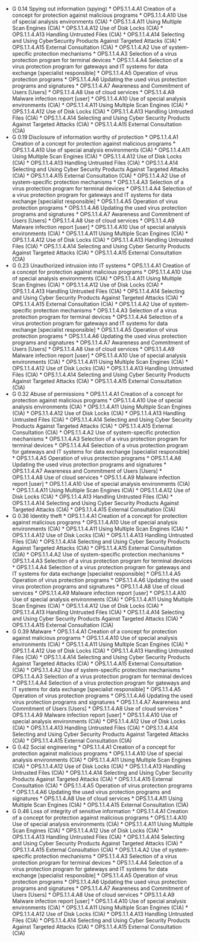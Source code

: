* G 0.14 Spying out information (spying)
         * OPS.1.1.4.A1 Creation of a concept for protection against malicious programs
         * OPS.1.1.4.A10 Use of special analysis environments (CIA)
         * OPS.1.1.4.A11 Using Multiple Scan Engines (CIA)
         * OPS.1.1.4.A12 Use of Disk Locks (CIA)
         * OPS.1.1.4.A13 Handling Untrusted Files (CIA)
         * OPS.1.1.4.A14 Selecting and Using Cyber ​​Security Products Against Targeted Attacks (CIA)
         * OPS.1.1.4.A15 External Consultation (CIA)
         * OPS.1.1.4.A2 Use of system-specific protection mechanisms
         * OPS.1.1.4.A3 Selection of a virus protection program for terminal devices
         * OPS.1.1.4.A4 Selection of a virus protection program for gateways and IT systems for data exchange [specialist responsible]
         * OPS.1.1.4.A5 Operation of virus protection programs
         * OPS.1.1.4.A6 Updating the used virus protection programs and signatures
         * OPS.1.1.4.A7 Awareness and Commitment of Users [Users]
         * OPS.1.1.4.A8 Use of cloud services
         * OPS.1.1.4.A9 Malware infection report [user]
         * OPS.1.1.4.A10 Use of special analysis environments (CIA)
         * OPS.1.1.4.A11 Using Multiple Scan Engines (CIA)
         * OPS.1.1.4.A12 Use of Disk Locks (CIA)
         * OPS.1.1.4.A13 Handling Untrusted Files (CIA)
         * OPS.1.1.4.A14 Selecting and Using Cyber ​​Security Products Against Targeted Attacks (CIA)
         * OPS.1.1.4.A15 External Consultation (CIA)
* G 0.19 Disclosure of information worthy of protection
         * OPS.1.1.4.A1 Creation of a concept for protection against malicious programs
         * OPS.1.1.4.A10 Use of special analysis environments (CIA)
         * OPS.1.1.4.A11 Using Multiple Scan Engines (CIA)
         * OPS.1.1.4.A12 Use of Disk Locks (CIA)
         * OPS.1.1.4.A13 Handling Untrusted Files (CIA)
         * OPS.1.1.4.A14 Selecting and Using Cyber ​​Security Products Against Targeted Attacks (CIA)
         * OPS.1.1.4.A15 External Consultation (CIA)
         * OPS.1.1.4.A2 Use of system-specific protection mechanisms
         * OPS.1.1.4.A3 Selection of a virus protection program for terminal devices
         * OPS.1.1.4.A4 Selection of a virus protection program for gateways and IT systems for data exchange [specialist responsible]
         * OPS.1.1.4.A5 Operation of virus protection programs
         * OPS.1.1.4.A6 Updating the used virus protection programs and signatures
         * OPS.1.1.4.A7 Awareness and Commitment of Users [Users]
         * OPS.1.1.4.A8 Use of cloud services
         * OPS.1.1.4.A9 Malware infection report [user]
         * OPS.1.1.4.A10 Use of special analysis environments (CIA)
         * OPS.1.1.4.A11 Using Multiple Scan Engines (CIA)
         * OPS.1.1.4.A12 Use of Disk Locks (CIA)
         * OPS.1.1.4.A13 Handling Untrusted Files (CIA)
         * OPS.1.1.4.A14 Selecting and Using Cyber ​​Security Products Against Targeted Attacks (CIA)
         * OPS.1.1.4.A15 External Consultation (CIA)
* G 0.23 Unauthorized intrusion into IT systems
         * OPS.1.1.4.A1 Creation of a concept for protection against malicious programs
         * OPS.1.1.4.A10 Use of special analysis environments (CIA)
         * OPS.1.1.4.A11 Using Multiple Scan Engines (CIA)
         * OPS.1.1.4.A12 Use of Disk Locks (CIA)
         * OPS.1.1.4.A13 Handling Untrusted Files (CIA)
         * OPS.1.1.4.A14 Selecting and Using Cyber ​​Security Products Against Targeted Attacks (CIA)
         * OPS.1.1.4.A15 External Consultation (CIA)
         * OPS.1.1.4.A2 Use of system-specific protection mechanisms
         * OPS.1.1.4.A3 Selection of a virus protection program for terminal devices
         * OPS.1.1.4.A4 Selection of a virus protection program for gateways and IT systems for data exchange [specialist responsible]
         * OPS.1.1.4.A5 Operation of virus protection programs
         * OPS.1.1.4.A6 Updating the used virus protection programs and signatures
         * OPS.1.1.4.A7 Awareness and Commitment of Users [Users]
         * OPS.1.1.4.A8 Use of cloud services
         * OPS.1.1.4.A9 Malware infection report [user]
         * OPS.1.1.4.A10 Use of special analysis environments (CIA)
         * OPS.1.1.4.A11 Using Multiple Scan Engines (CIA)
         * OPS.1.1.4.A12 Use of Disk Locks (CIA)
         * OPS.1.1.4.A13 Handling Untrusted Files (CIA)
         * OPS.1.1.4.A14 Selecting and Using Cyber ​​Security Products Against Targeted Attacks (CIA)
         * OPS.1.1.4.A15 External Consultation (CIA)
* G 0.32 Abuse of permissions
         * OPS.1.1.4.A1 Creation of a concept for protection against malicious programs
         * OPS.1.1.4.A10 Use of special analysis environments (CIA)
         * OPS.1.1.4.A11 Using Multiple Scan Engines (CIA)
         * OPS.1.1.4.A12 Use of Disk Locks (CIA)
         * OPS.1.1.4.A13 Handling Untrusted Files (CIA)
         * OPS.1.1.4.A14 Selecting and Using Cyber ​​Security Products Against Targeted Attacks (CIA)
         * OPS.1.1.4.A15 External Consultation (CIA)
         * OPS.1.1.4.A2 Use of system-specific protection mechanisms
         * OPS.1.1.4.A3 Selection of a virus protection program for terminal devices
         * OPS.1.1.4.A4 Selection of a virus protection program for gateways and IT systems for data exchange [specialist responsible]
         * OPS.1.1.4.A5 Operation of virus protection programs
         * OPS.1.1.4.A6 Updating the used virus protection programs and signatures
         * OPS.1.1.4.A7 Awareness and Commitment of Users [Users]
         * OPS.1.1.4.A8 Use of cloud services
         * OPS.1.1.4.A9 Malware infection report [user]
         * OPS.1.1.4.A10 Use of special analysis environments (CIA)
         * OPS.1.1.4.A11 Using Multiple Scan Engines (CIA)
         * OPS.1.1.4.A12 Use of Disk Locks (CIA)
         * OPS.1.1.4.A13 Handling Untrusted Files (CIA)
         * OPS.1.1.4.A14 Selecting and Using Cyber ​​Security Products Against Targeted Attacks (CIA)
         * OPS.1.1.4.A15 External Consultation (CIA)
* G 0.36 Identity theft
         * OPS.1.1.4.A1 Creation of a concept for protection against malicious programs
         * OPS.1.1.4.A10 Use of special analysis environments (CIA)
         * OPS.1.1.4.A11 Using Multiple Scan Engines (CIA)
         * OPS.1.1.4.A12 Use of Disk Locks (CIA)
         * OPS.1.1.4.A13 Handling Untrusted Files (CIA)
         * OPS.1.1.4.A14 Selecting and Using Cyber ​​Security Products Against Targeted Attacks (CIA)
         * OPS.1.1.4.A15 External Consultation (CIA)
         * OPS.1.1.4.A2 Use of system-specific protection mechanisms
         * OPS.1.1.4.A3 Selection of a virus protection program for terminal devices
         * OPS.1.1.4.A4 Selection of a virus protection program for gateways and IT systems for data exchange [specialist responsible]
         * OPS.1.1.4.A5 Operation of virus protection programs
         * OPS.1.1.4.A6 Updating the used virus protection programs and signatures
         * OPS.1.1.4.A8 Use of cloud services
         * OPS.1.1.4.A9 Malware infection report [user]
         * OPS.1.1.4.A10 Use of special analysis environments (CIA)
         * OPS.1.1.4.A11 Using Multiple Scan Engines (CIA)
         * OPS.1.1.4.A12 Use of Disk Locks (CIA)
         * OPS.1.1.4.A13 Handling Untrusted Files (CIA)
         * OPS.1.1.4.A14 Selecting and Using Cyber ​​Security Products Against Targeted Attacks (CIA)
         * OPS.1.1.4.A15 External Consultation (CIA)
* G 0.39 Malware
         * OPS.1.1.4.A1 Creation of a concept for protection against malicious programs
         * OPS.1.1.4.A10 Use of special analysis environments (CIA)
         * OPS.1.1.4.A11 Using Multiple Scan Engines (CIA)
         * OPS.1.1.4.A12 Use of Disk Locks (CIA)
         * OPS.1.1.4.A13 Handling Untrusted Files (CIA)
         * OPS.1.1.4.A14 Selecting and Using Cyber ​​Security Products Against Targeted Attacks (CIA)
         * OPS.1.1.4.A15 External Consultation (CIA)
         * OPS.1.1.4.A2 Use of system-specific protection mechanisms
         * OPS.1.1.4.A3 Selection of a virus protection program for terminal devices
         * OPS.1.1.4.A4 Selection of a virus protection program for gateways and IT systems for data exchange [specialist responsible]
         * OPS.1.1.4.A5 Operation of virus protection programs
         * OPS.1.1.4.A6 Updating the used virus protection programs and signatures
         * OPS.1.1.4.A7 Awareness and Commitment of Users [Users]
         * OPS.1.1.4.A8 Use of cloud services
         * OPS.1.1.4.A9 Malware infection report [user]
         * OPS.1.1.4.A10 Use of special analysis environments (CIA)
         * OPS.1.1.4.A12 Use of Disk Locks (CIA)
         * OPS.1.1.4.A13 Handling Untrusted Files (CIA)
         * OPS.1.1.4.A14 Selecting and Using Cyber ​​Security Products Against Targeted Attacks (CIA)
         * OPS.1.1.4.A15 External Consultation (CIA)
* G 0.42 Social engineering
         * OPS.1.1.4.A1 Creation of a concept for protection against malicious programs
         * OPS.1.1.4.A10 Use of special analysis environments (CIA)
         * OPS.1.1.4.A11 Using Multiple Scan Engines (CIA)
         * OPS.1.1.4.A12 Use of Disk Locks (CIA)
         * OPS.1.1.4.A13 Handling Untrusted Files (CIA)
         * OPS.1.1.4.A14 Selecting and Using Cyber ​​Security Products Against Targeted Attacks (CIA)
         * OPS.1.1.4.A15 External Consultation (CIA)
         * OPS.1.1.4.A5 Operation of virus protection programs
         * OPS.1.1.4.A6 Updating the used virus protection programs and signatures
         * OPS.1.1.4.A8 Use of cloud services
         * OPS.1.1.4.A11 Using Multiple Scan Engines (CIA)
         * OPS.1.1.4.A15 External Consultation (CIA)
* G 0.46 Loss of integrity of sensitive information
         * OPS.1.1.4.A1 Creation of a concept for protection against malicious programs
         * OPS.1.1.4.A10 Use of special analysis environments (CIA)
         * OPS.1.1.4.A11 Using Multiple Scan Engines (CIA)
         * OPS.1.1.4.A12 Use of Disk Locks (CIA)
         * OPS.1.1.4.A13 Handling Untrusted Files (CIA)
         * OPS.1.1.4.A14 Selecting and Using Cyber ​​Security Products Against Targeted Attacks (CIA)
         * OPS.1.1.4.A15 External Consultation (CIA)
         * OPS.1.1.4.A2 Use of system-specific protection mechanisms
         * OPS.1.1.4.A3 Selection of a virus protection program for terminal devices
         * OPS.1.1.4.A4 Selection of a virus protection program for gateways and IT systems for data exchange [specialist responsible]
         * OPS.1.1.4.A5 Operation of virus protection programs
         * OPS.1.1.4.A6 Updating the used virus protection programs and signatures
         * OPS.1.1.4.A7 Awareness and Commitment of Users [Users]
         * OPS.1.1.4.A8 Use of cloud services
         * OPS.1.1.4.A9 Malware infection report [user]
         * OPS.1.1.4.A10 Use of special analysis environments (CIA)
         * OPS.1.1.4.A11 Using Multiple Scan Engines (CIA)
         * OPS.1.1.4.A12 Use of Disk Locks (CIA)
         * OPS.1.1.4.A13 Handling Untrusted Files (CIA)
         * OPS.1.1.4.A14 Selecting and Using Cyber ​​Security Products Against Targeted Attacks (CIA)
         * OPS.1.1.4.A15 External Consultation (CIA)
